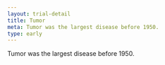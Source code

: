 ```yaml
---
layout: trial-detail
title: Tumor
meta: Tumor was the largest disease before 1950.
type: early
---
```


Tumor was the largest disease before 1950.